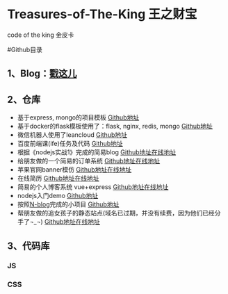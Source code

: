 # Treasures-of-The-King 王之财宝
code of the king 金皮卡

#Github目录

## 1、Blog：[戳这儿](http://www.zhangzirui.com/)

## 2、仓库
* 基于express, mongo的项目模板 [Github地址](https://github.com/ZZR-china/template-express-mongoose)  
* 基于docker的flask模板使用了：flask, nginx, redis, mongo [Github地址](https://github.com/ZZR-china/flask-nginx-redis-mongo-docker)
* 微信机器人使用了leancloud [Github地址](https://github.com/ZZR-china/wechat-robot)
* 百度前端课(ife)任务及代码 [Github地址](https://github.com/ZZR-china/TaskofIfe)
* 根据《nodejs实战1》完成的简易blog [Github地址](https://github.com/ZZR-china/leanup)[在线地址](http://wind.leanapp.cn/)
* 给朋友做的一个简易的订单系统 [Github地址](https://github.com/ZZR-china/qianxun)[在线地址](http://www.zhangzirui.com/qianxun/#!/)
* 苹果官网banner模仿 [Github地址](https://github.com/ZZR-china/appleBannerdemo)[在线地址](http://www.zhangzirui.com/appleBannerdemo/)
* 在线简历 [Github地址](https://github.com/ZZR-china/forkme)[在线地址](http://www.zhangzirui.com/forkme/)
* 简易的个人博客系统 vue+express [Github地址](https://github.com/ZZR-china/simple-blog)[在线地址](http://juejin.leanapp.cn/#!/)
* nodejs入门demo [Github地址](https://github.com/ZZR-china/Node-Introduction-Demo)
* 按照[N-blog](https://github.com/nswbmw/N-blog)完成的小项目 [Github地址](https://github.com/ZZR-china/Node-blog)
* 帮朋友做的追女孩子的静态站点(域名已过期，并没有续费，因为他们已经分手了¬_¬) [Github地址](https://github.com/ZZR-china/WebDesignForAGirl)[在线地址](http://www.yuchenaiwangsai.top/)
## 3、代码库
### JS

### CSS
